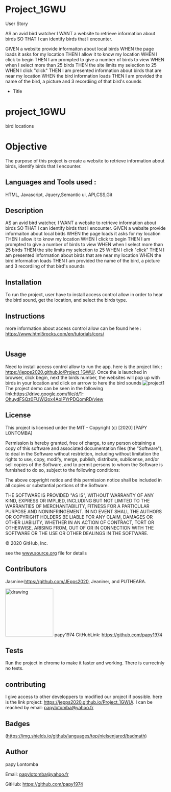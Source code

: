 # Project_1GWU

User Story

AS an avid bird watcher 
I WANT a website to retrieve information about birds
SO THAT I can identify birds that I encounter.

GIVEN a website provide informaiton about local birds
WHEN the page loads it asks for my location
THEN I allow it to know my location
WHEN I click to begin
THEN I am prompted to give a number of birds to view
WHEN when I select more than 25 birds
THEN the site limits my selection to 25
WHEN I click "click"
THEN I am presented information about birds that are near my location
WHEN the bird information loads
THEN I am provided the name of the bird, a picture and 3 recordiing of that bird's sounds

* Title

# project_1GWU
bird locations

# Objective
 
The purpose of this project is create a website to retrieve information about birds, identify birds that I encounter.

## Languages and Tools used :

HTML, Javascript, Jquery,Semantic ui, API,CSS,Git


## Description 
 
AS an avid bird watcher, I WANT a website to retrieve information about birds SO THAT I can identify birds that I encounter.
GIVEN a website provide informaiton about local birds WHEN the page loads it asks for my location THEN I allow it to know my location WHEN I click to begin THEN I am prompted to give a number of birds to view WHEN when I select more than 25 birds THEN the site limits my selection to 25 WHEN I click "click" THEN I am presented information about birds that are near my location WHEN the bird information loads THEN I am provided the name of the bird, a picture and 3 recordiing of that bird's sounds

## Installation

To run the project, user have to install  access control allow in order to hear the bird sound, get the location, and select the birds type. 




## Instructions
more information about access control allow can be found here : https://www.html5rocks.com/en/tutorials/cors/
```

```
## Usage

Need to install access control allow to run the app. here is the project link : https://jepps2020.github.io/Project_1GWU/. Once the is launched in browser, click begin, next the birds number, the websites will pop up with birds in your location and click on arrrow to here the bird sounds
![project1](https://user-images.githubusercontent.com/58053159/84222959-de5ab100-aaa6-11ea-9ccb-da334d24c8cd.png)
The project demo can be seen in the following link:https://drive.google.com/file/d/1-OhuydFSQz0FUWi2ox4AoIPYrPDQomRD/view



## License 
This project is licensed under the MIT -
Copyright (c) [2020] [PAPY LONTOMBA]

Permission is hereby granted, free of charge, to any person obtaining a copy of this software and associated documentation files (the "Software"), to deal in the Software without restriction, including without limitation the rights to use, copy, modify, merge, publish, distribute, sublicense, and/or sell copies of the Software, and to permit persons to whom the Software is furnished to do so, subject to the following conditions:

The above copyright notice and this permission notice shall be included in all copies or substantial portions of the Software.

THE SOFTWARE IS PROVIDED "AS IS", WITHOUT WARRANTY OF ANY KIND, EXPRESS OR IMPLIED, INCLUDING BUT NOT LIMITED TO THE WARRANTIES OF MERCHANTABILITY, FITNESS FOR A PARTICULAR PURPOSE AND NONINFRINGEMENT. IN NO EVENT SHALL THE AUTHORS OR COPYRIGHT HOLDERS BE LIABLE FOR ANY CLAIM, DAMAGES OR OTHER LIABILITY, WHETHER IN AN ACTION OF CONTRACT, TORT OR OTHERWISE, ARISING FROM, OUT OF OR IN CONNECTION WITH THE SOFTWARE OR THE USE OR OTHER DEALINGS IN THE SOFTWARE.

© 2020 GitHub, Inc.

see the www.source.org file for details
## Contributors

Jasmine:https://github.com/JEpps2020, Jeanine:, and PUTHEARA.
            
 <img src="https://avatars3.githubusercontent.com/u/58053159?v=4" alt="drawing" width="150" display="inline"/> papy1974  GitHubLink: https://github.com/papy1974

## Tests
Run the project in chrome to make it faster and working. There is currectnly no tests.

## contributing
I give access to other developpers to modified our project if possible. here is the link project: https://jepps2020.github.io/Project_1GWU/. I can be reached by email: papylotomba@yahoo.fr

## Badges

(https://img.shields.io/github/languages/top/nielsenjared/badmath)


## Author 

papy Lontomba

Email: papylotomba@yahoo.fr



GitHub: https://github.com/papy1974


